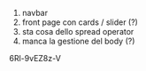 1. navbar
2. front page con cards / slider (?)
3. sta cosa dello spread operator
4. manca la gestione del body (?)


6Rl-9vEZ8z-V